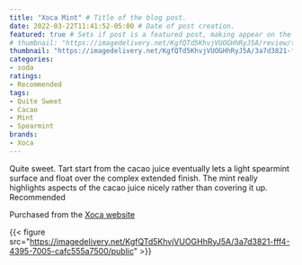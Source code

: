 ```yaml
---
title: "Xoca Mint" # Title of the blog post.
date: 2022-03-22T11:41:52-05:00 # Date of post creation.
featured: true # Sets if post is a featured post, making appear on the home page side bar.
# thumbnail: "https://imagedelivery.net/KgfQTd5KhvjVUOGHhRyJ5A/review/thumbs/xoca-mint.jpg" # Sets thumbnail image appearing inside card on homepage.
thumbnail: "https://imagedelivery.net/KgfQTd5KhvjVUOGHhRyJ5A/3a7d3821-fff4-4395-7005-cafc555a7500/thumb"
categories:
- soda
ratings:
- Recommended
tags:
- Quite Sweet
- Cacao
- Mint
- Spearmint
brands:
- Xoca
---
```


Quite sweet. Tart start from the cacao juice eventually lets a light spearmint surface and float over the complex extended finish. The mint really highlights aspects of the cacao juice nicely rather than covering it up. Recommended

Purchased from the [Xoca website](https://drinkxoca.com)

{{< figure src="https://imagedelivery.net/KgfQTd5KhvjVUOGHhRyJ5A/3a7d3821-fff4-4395-7005-cafc555a7500/public" >}}
